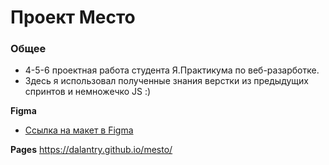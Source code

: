# Проект Место

### Общее

* 4-5-6 проектная работа студента Я.Практикума по веб-разарботке.
* Здесь я использовал полученные знания верстки из предыдущих спринтов и немножечко JS :)

**Figma**

* [Ссылка на макет в Figma](https://www.figma.com/file/StZjf8HnoeLdiXS7dYrLAh/JavaScript.-Sprint-4)

**Pages**
https://dalantry.github.io/mesto/
